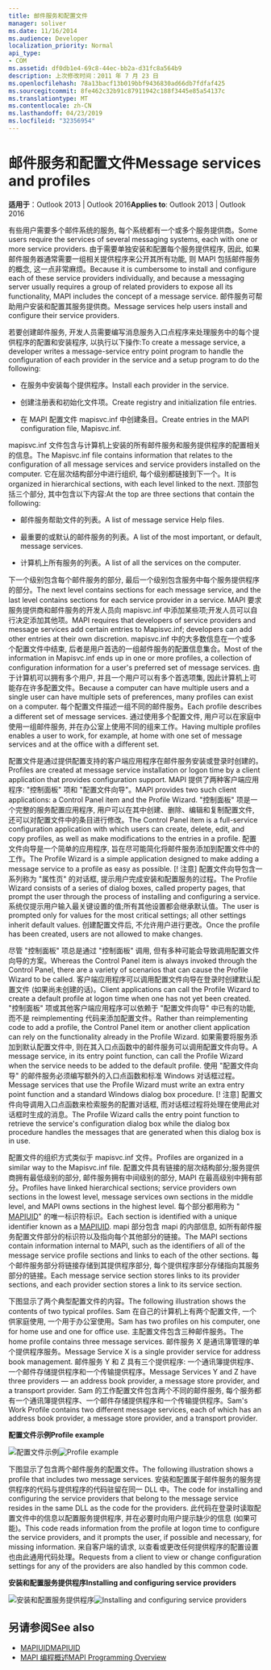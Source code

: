 ```yaml
---
title: 邮件服务和配置文件
manager: soliver
ms.date: 11/16/2014
ms.audience: Developer
localization_priority: Normal
api_type:
- COM
ms.assetid: df0db1e4-69c8-44ec-bb2a-d31fc8a564b9
description: 上次修改时间：2011 年 7 月 23 日
ms.openlocfilehash: 78a13bacf13b019bbf9436830ad66db7fdfaf425
ms.sourcegitcommit: 8fe462c32b91c87911942c188f3445e85a54137c
ms.translationtype: MT
ms.contentlocale: zh-CN
ms.lasthandoff: 04/23/2019
ms.locfileid: "32356954"
---
```

# <a name="message-services-and-profiles"></a><span data-ttu-id="2cea2-103">邮件服务和配置文件</span><span class="sxs-lookup"><span data-stu-id="2cea2-103">Message services and profiles</span></span>
  
<span data-ttu-id="2cea2-104">**适用于**：Outlook 2013 | Outlook 2016</span><span class="sxs-lookup"><span data-stu-id="2cea2-104">**Applies to**: Outlook 2013 | Outlook 2016</span></span> 
  
<span data-ttu-id="2cea2-105">有些用户需要多个邮件系统的服务, 每个系统都有一个或多个服务提供商。</span><span class="sxs-lookup"><span data-stu-id="2cea2-105">Some users require the services of several messaging systems, each with one or more service providers.</span></span> <span data-ttu-id="2cea2-106">由于需要单独安装和配置每个服务提供程序, 因此, 如果邮件服务器通常需要一组相关提供程序来公开其所有功能, 则 MAPI 包括邮件服务的概念, 这一点非常麻烦。</span><span class="sxs-lookup"><span data-stu-id="2cea2-106">Because it is cumbersome to install and configure each of these service providers individually, and because a messaging server usually requires a group of related providers to expose all its functionality, MAPI includes the concept of a message service.</span></span> <span data-ttu-id="2cea2-107">邮件服务可帮助用户安装和配置其服务提供商。</span><span class="sxs-lookup"><span data-stu-id="2cea2-107">Message services help users install and configure their service providers.</span></span>
  
<span data-ttu-id="2cea2-108">若要创建邮件服务, 开发人员需要编写消息服务入口点程序来处理服务中的每个提供程序的配置和安装程序, 以执行以下操作:</span><span class="sxs-lookup"><span data-stu-id="2cea2-108">To create a message service, a developer writes a message-service entry point program to handle the configuration of each provider in the service and a setup program to do the following:</span></span>
  
- <span data-ttu-id="2cea2-109">在服务中安装每个提供程序。</span><span class="sxs-lookup"><span data-stu-id="2cea2-109">Install each provider in the service.</span></span>
    
- <span data-ttu-id="2cea2-110">创建注册表和初始化文件项。</span><span class="sxs-lookup"><span data-stu-id="2cea2-110">Create registry and initialization file entries.</span></span>
    
- <span data-ttu-id="2cea2-111">在 MAPI 配置文件 mapisvc.inf 中创建条目。</span><span class="sxs-lookup"><span data-stu-id="2cea2-111">Create entries in the MAPI configuration file, Mapisvc.inf.</span></span>
    
<span data-ttu-id="2cea2-112">mapisvc.inf 文件包含与计算机上安装的所有邮件服务和服务提供程序的配置相关的信息。</span><span class="sxs-lookup"><span data-stu-id="2cea2-112">The Mapisvc.inf file contains information that relates to the configuration of all message services and service providers installed on the computer.</span></span> <span data-ttu-id="2cea2-113">它在层次结构部分中进行组织, 每个级别都链接到下一个。</span><span class="sxs-lookup"><span data-stu-id="2cea2-113">It is organized in hierarchical sections, with each level linked to the next.</span></span> <span data-ttu-id="2cea2-114">顶部包括三个部分, 其中包含以下内容:</span><span class="sxs-lookup"><span data-stu-id="2cea2-114">At the top are three sections that contain the following:</span></span> 
  
- <span data-ttu-id="2cea2-115">邮件服务帮助文件的列表。</span><span class="sxs-lookup"><span data-stu-id="2cea2-115">A list of message service Help files.</span></span>
    
- <span data-ttu-id="2cea2-116">最重要的或默认的邮件服务的列表。</span><span class="sxs-lookup"><span data-stu-id="2cea2-116">A list of the most important, or default, message services.</span></span>
    
- <span data-ttu-id="2cea2-117">计算机上所有服务的列表。</span><span class="sxs-lookup"><span data-stu-id="2cea2-117">A list of all the services on the computer.</span></span>
    
<span data-ttu-id="2cea2-118">下一个级别包含每个邮件服务的部分, 最后一个级别包含服务中每个服务提供程序的部分。</span><span class="sxs-lookup"><span data-stu-id="2cea2-118">The next level contains sections for each message service, and the last level contains sections for each service provider in a service.</span></span> <span data-ttu-id="2cea2-119">MAPI 要求服务提供商和邮件服务的开发人员向 mapisvc.inf 中添加某些项;开发人员可以自行决定添加其他项。</span><span class="sxs-lookup"><span data-stu-id="2cea2-119">MAPI requires that developers of service providers and message services add certain entries to Mapisvc.inf; developers can add other entries at their own discretion.</span></span> <span data-ttu-id="2cea2-120">mapisvc.inf 中的大多数信息在一个或多个配置文件中结束, 后者是用户首选的一组邮件服务的配置信息集合。</span><span class="sxs-lookup"><span data-stu-id="2cea2-120">Most of the information in Mapisvc.inf ends up in one or more profiles, a collection of configuration information for a user's preferred set of message services.</span></span> <span data-ttu-id="2cea2-121">由于计算机可以拥有多个用户, 并且一个用户可以有多个首选项集, 因此计算机上可能存在许多配置文件。</span><span class="sxs-lookup"><span data-stu-id="2cea2-121">Because a computer can have multiple users and a single user can have multiple sets of preferences, many profiles can exist on a computer.</span></span> <span data-ttu-id="2cea2-122">每个配置文件描述一组不同的邮件服务。</span><span class="sxs-lookup"><span data-stu-id="2cea2-122">Each profile describes a different set of message services.</span></span> <span data-ttu-id="2cea2-123">通过使用多个配置文件, 用户可以在家庭中使用一组邮件服务, 并在办公室上使用不同的组来工作。</span><span class="sxs-lookup"><span data-stu-id="2cea2-123">Having multiple profiles enables a user to work, for example, at home with one set of message services and at the office with a different set.</span></span>
  
<span data-ttu-id="2cea2-124">配置文件是通过提供配置支持的客户端应用程序在邮件服务安装或登录时创建的。</span><span class="sxs-lookup"><span data-stu-id="2cea2-124">Profiles are created at message service installation or logon time by a client application that provides configuration support.</span></span> <span data-ttu-id="2cea2-125">MAPI 提供了两种客户端应用程序: "控制面板" 项和 "配置文件向导"。</span><span class="sxs-lookup"><span data-stu-id="2cea2-125">MAPI provides two such client applications: a Control Panel item and the Profile Wizard.</span></span> <span data-ttu-id="2cea2-126">"控制面板" 项是一个完整的服务配置应用程序, 用户可以在其中创建、删除、编辑和复制配置文件, 还可以对配置文件中的条目进行修改。</span><span class="sxs-lookup"><span data-stu-id="2cea2-126">The Control Panel item is a full-service configuration application with which users can create, delete, edit, and copy profiles, as well as make modifications to the entries in a profile.</span></span> <span data-ttu-id="2cea2-127">配置文件向导是一个简单的应用程序, 旨在尽可能简化将邮件服务添加到配置文件中的工作。</span><span class="sxs-lookup"><span data-stu-id="2cea2-127">The Profile Wizard is a simple application designed to make adding a message service to a profile as easy as possible.</span></span> <span data-ttu-id="2cea2-128">[! 注意] 配置文件向导包含一系列称为 "属性页" 的对话框, 提示用户完成安装和配置服务的过程。</span><span class="sxs-lookup"><span data-stu-id="2cea2-128">The Profile Wizard consists of a series of dialog boxes, called property pages, that prompt the user through the process of installing and configuring a service.</span></span> <span data-ttu-id="2cea2-129">系统仅提示用户输入最关键设置的值;所有其他设置都会继承默认值。</span><span class="sxs-lookup"><span data-stu-id="2cea2-129">The user is prompted only for values for the most critical settings; all other settings inherit default values.</span></span> <span data-ttu-id="2cea2-130">创建配置文件后, 不允许用户进行更改。</span><span class="sxs-lookup"><span data-stu-id="2cea2-130">Once the profile has been created, users are not allowed to make changes.</span></span> 
  
<span data-ttu-id="2cea2-131">尽管 "控制面板" 项总是通过 "控制面板" 调用, 但有多种可能会导致调用配置文件向导的方案。</span><span class="sxs-lookup"><span data-stu-id="2cea2-131">Whereas the Control Panel item is always invoked through the Control Panel, there are a variety of scenarios that can cause the Profile Wizard to be called.</span></span> <span data-ttu-id="2cea2-132">客户端应用程序可以调用配置文件向导在登录时创建默认配置文件 (如果尚未创建的话)。</span><span class="sxs-lookup"><span data-stu-id="2cea2-132">Client applications can call the Profile Wizard to create a default profile at logon time when one has not yet been created.</span></span> <span data-ttu-id="2cea2-133">"控制面板" 项或其他客户端应用程序可以依赖于 "配置文件向导" 中已有的功能, 而不是 reimplementing 代码来添加配置文件。</span><span class="sxs-lookup"><span data-stu-id="2cea2-133">Rather than reimplementing code to add a profile, the Control Panel item or another client application can rely on the functionality already in the Profile Wizard.</span></span> <span data-ttu-id="2cea2-134">如果需要将服务添加到默认配置文件中, 则在其入口点函数中的邮件服务可以调用配置文件向导。</span><span class="sxs-lookup"><span data-stu-id="2cea2-134">A message service, in its entry point function, can call the Profile Wizard when the service needs to be added to the default profile.</span></span> <span data-ttu-id="2cea2-135">使用 "配置文件向导" 的邮件服务必须编写额外的入口点函数和标准 Windows 对话框过程。</span><span class="sxs-lookup"><span data-stu-id="2cea2-135">Message services that use the Profile Wizard must write an extra entry point function and a standard Windows dialog box procedure.</span></span> <span data-ttu-id="2cea2-136">[! 注意] 配置文件向导调用入口点函数来检索服务的配置对话框, 而对话框过程将处理在使用此对话框时生成的消息。</span><span class="sxs-lookup"><span data-stu-id="2cea2-136">The Profile Wizard calls the entry point function to retrieve the service's configuration dialog box while the dialog box procedure handles the messages that are generated when this dialog box is in use.</span></span> 
  
<span data-ttu-id="2cea2-137">配置文件的组织方式类似于 mapisvc.inf 文件。</span><span class="sxs-lookup"><span data-stu-id="2cea2-137">Profiles are organized in a similar way to the Mapisvc.inf file.</span></span> <span data-ttu-id="2cea2-138">配置文件具有链接的层次结构部分;服务提供商拥有最低级别的部分, 邮件服务拥有中间级别的部分, MAPI 在最高级别中拥有部分。</span><span class="sxs-lookup"><span data-stu-id="2cea2-138">Profiles have linked hierarchical sections; service providers own sections in the lowest level, message services own sections in the middle level, and MAPI owns sections in the highest level.</span></span> <span data-ttu-id="2cea2-139">每个部分都用称为 " [MAPIUID](mapiuid.md)" 的唯一标识符标识。</span><span class="sxs-lookup"><span data-stu-id="2cea2-139">Each section is identified with a unique identifier known as a [MAPIUID](mapiuid.md).</span></span> <span data-ttu-id="2cea2-140">mapi 部分包含 mapi 的内部信息, 如所有邮件服务配置文件部分的标识符以及指向每个其他部分的链接。</span><span class="sxs-lookup"><span data-stu-id="2cea2-140">The MAPI sections contain information internal to MAPI, such as the identifiers of all of the message service profile sections and links to each of the other sections.</span></span> <span data-ttu-id="2cea2-141">每个邮件服务部分将链接存储到其提供程序部分, 每个提供程序部分存储指向其服务部分的链接。</span><span class="sxs-lookup"><span data-stu-id="2cea2-141">Each message service section stores links to its provider sections, and each provider section stores a link to its service section.</span></span> 
  
<span data-ttu-id="2cea2-142">下图显示了两个典型配置文件的内容。</span><span class="sxs-lookup"><span data-stu-id="2cea2-142">The following illustration shows the contents of two typical profiles.</span></span> <span data-ttu-id="2cea2-143">Sam 在自己的计算机上有两个配置文件, 一个供家庭使用, 一个用于办公室使用。</span><span class="sxs-lookup"><span data-stu-id="2cea2-143">Sam has two profiles on his computer, one for home use and one for office use.</span></span> <span data-ttu-id="2cea2-144">主配置文件包含三种邮件服务。</span><span class="sxs-lookup"><span data-stu-id="2cea2-144">The home profile contains three message services.</span></span> <span data-ttu-id="2cea2-145">邮件服务 X 是通讯簿管理的单个提供程序服务。</span><span class="sxs-lookup"><span data-stu-id="2cea2-145">Message Service X is a single provider service for address book management.</span></span> <span data-ttu-id="2cea2-146">邮件服务 Y 和 Z 具有三个提供程序: 一个通讯簿提供程序、一个邮件存储提供程序和一个传输提供程序。</span><span class="sxs-lookup"><span data-stu-id="2cea2-146">Message Services Y and Z have three providers — an address book provider, a message store provider, and a transport provider.</span></span> <span data-ttu-id="2cea2-147">Sam 的工作配置文件包含两个不同的邮件服务, 每个服务都有一个通讯簿提供程序、一个邮件存储提供程序和一个传输提供程序。</span><span class="sxs-lookup"><span data-stu-id="2cea2-147">Sam's Work Profile contains two different message services, each of which has an address book provider, a message store provider, and a transport provider.</span></span> 
  
<span data-ttu-id="2cea2-148">**配置文件示例**</span><span class="sxs-lookup"><span data-stu-id="2cea2-148">**Profile example**</span></span>
  
<span data-ttu-id="2cea2-149">![配置文件示例](media/amapi_56.gif "配置文件示例")</span><span class="sxs-lookup"><span data-stu-id="2cea2-149">![Profile example](media/amapi_56.gif "Profile example")</span></span>
  
<span data-ttu-id="2cea2-150">下图显示了包含两个邮件服务的配置文件。</span><span class="sxs-lookup"><span data-stu-id="2cea2-150">The following illustration shows a profile that includes two message services.</span></span> <span data-ttu-id="2cea2-151">安装和配置属于邮件服务的服务提供程序的代码与提供程序的代码驻留在同一 DLL 中。</span><span class="sxs-lookup"><span data-stu-id="2cea2-151">The code for installing and configuring the service providers that belong to the message service resides in the same DLL as the code for the providers.</span></span> <span data-ttu-id="2cea2-152">此代码在登录时读取配置文件中的信息以配置服务提供程序, 并在必要时向用户提示缺少的信息 (如果可能)。</span><span class="sxs-lookup"><span data-stu-id="2cea2-152">This code reads information from the profile at logon time to configure the service providers, and it prompts the user, if possible and necessary, for missing information.</span></span> <span data-ttu-id="2cea2-153">来自客户端的请求, 以查看或更改任何提供程序的配置设置也由此通用代码处理。</span><span class="sxs-lookup"><span data-stu-id="2cea2-153">Requests from a client to view or change configuration settings for any of the providers are also handled by this common code.</span></span>
  
<span data-ttu-id="2cea2-154">**安装和配置服务提供程序**</span><span class="sxs-lookup"><span data-stu-id="2cea2-154">**Installing and configuring service providers**</span></span>
  
<span data-ttu-id="2cea2-155">![安装和配置服务提供程序](media/amapi_55.gif "安装和配置服务提供程序")</span><span class="sxs-lookup"><span data-stu-id="2cea2-155">![Installing and configuring service providers](media/amapi_55.gif "Installing and configuring service providers")</span></span>
  
## <a name="see-also"></a><span data-ttu-id="2cea2-156">另请参阅</span><span class="sxs-lookup"><span data-stu-id="2cea2-156">See also</span></span>

- [<span data-ttu-id="2cea2-157">MAPIUID</span><span class="sxs-lookup"><span data-stu-id="2cea2-157">MAPIUID</span></span>](mapiuid.md)
- [<span data-ttu-id="2cea2-158">MAPI 编程概述</span><span class="sxs-lookup"><span data-stu-id="2cea2-158">MAPI Programming Overview</span></span>](mapi-programming-overview.md)

